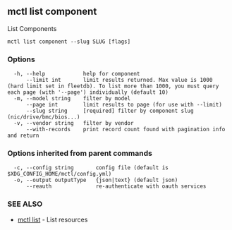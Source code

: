 [Auto generated by spf13/cobra]: <>

## mctl list component

List Components

```
mctl list component --slug SLUG [flags]
```

### Options

```
  -h, --help            help for component
      --limit int       limit results returned. Max value is 1000 (hard limit set in fleetdb). To list more than 1000, you must query each page (with '--page') individually (default 10)
  -m, --model string    filter by model
      --page int        limit results to page (for use with --limit)
      --slug string     [required] filter by component slug (nic/drive/bmc/bios...)
  -v, --vendor string   filter by vendor
      --with-records    print record count found with pagination info and return
```

### Options inherited from parent commands

```
  -c, --config string       config file (default is $XDG_CONFIG_HOME/mctl/config.yml)
  -o, --output outputType   {json|text} (default json)
      --reauth              re-authenticate with oauth services
```

### SEE ALSO

* [mctl list](mctl_list.md)	 - List resources


